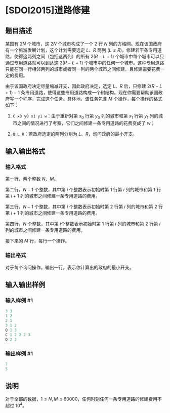 # [SDOI2015]道路修建

## 题目描述

某国有 $2N$ 个城市，这 $2N$ 个城市构成了一个 $2$ 行 $N$ 列的方格网。现在该国政府有一个旅游发展计划，这个计划需要选定 $L$、$R$ 两列 $(L \leq R)$，修建若干条专用道路，使得这两列之间（包括这两列）的所有 $2(R-L+1)$ 个城市中每个城市可以只通过专用道路就可以到达这 $2(R-L+1)$ 个城市中的任何一个城市。这种专用道路只能在同一行相邻两列的城市或者同一列的两个城市之间修建，且修建需要花费一定的费用。

由于该国政府决定尽量缩减开支，因此政府决定，选定 $L$、$R$ 后，只修建 $2(R-L+1)-1$ 条专用道路，使得这些专用道路构成一个树结构。现在你需要帮助该国政府写一个程序，完成这个任务。具体地，该任务包含 $M$ 个操作，每个操作的格式如下：

1. ``C x0 y0 x1 y1 w``：由于重新对第 $x_0$ 行第 $y_0$ 列的城市和第 $x_1$ 行第 $y_1$ 列的城市之间的情况进行了考察，它们之间修建一条专用道路的花费变成了 $w$；

2. ``Q L R``：若政府选定的两列分别为 $L$、$R$，询问政府的最小开支。

## 输入输出格式

### 输入格式

第一行，两个整数 $N$、$M$。

第二行，$N-1$ 个整数，其中第 $i$ 个整数表示初始时第 $1$ 行第 $i$ 列的城市和第 $1$ 行第 $i+1$ 列的城市之间修建一条专用道路的费用。

第三行，$N-1$ 个整数，其中第 $i$ 个整数表示初始时第 $2$ 行第 $i$ 列的城市和第 $2$ 行第 $i+1$ 列的城市之间修建一条专用道路的费用。

第四行，$N$ 个整数，其中第 $i$个整数表示初始时第 $1$ 行第 $i$ 列的城市和第 $2$ 行第 $i$ 列的城市之间修建一条专用道路的费用。

接下来的 $M$ 行，每行一个操作。

### 输出格式

对于每个询问操作，输出一行，表示你计算出的政府的最小开支。

## 输入输出样例

### 输入样例 #1

```cpp
3 3
1 2
2 1
3 1 2
Q 1 3
C 1 2 2 2 3
Q 2 3
```


### 输出样例 #1

```cpp
7
5
```


## 说明

对于全部的数据，$1 \leq N, M \leq 60000$，任何时刻任何一条专用道路的修建费用不超过 $10^4$。

